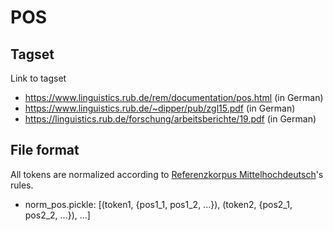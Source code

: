 # POS

## Tagset
Link to tagset 

* https://www.linguistics.rub.de/rem/documentation/pos.html (in German)
* https://www.linguistics.rub.de/~dipper/pub/zgl15.pdf (in German)
* https://linguistics.rub.de/forschung/arbeitsberichte/19.pdf (in German)

## File format

All tokens are normalized according to [Referenzkorpus Mittelhochdeutsch](https://linguistics.rub.de/forschung/arbeitsberichte/19.pdf)'s rules.

* norm_pos.pickle: [(token1, {pos1_1, pos1_2, ...}), (token2, {pos2_1, pos2_2, ...}), ...]

